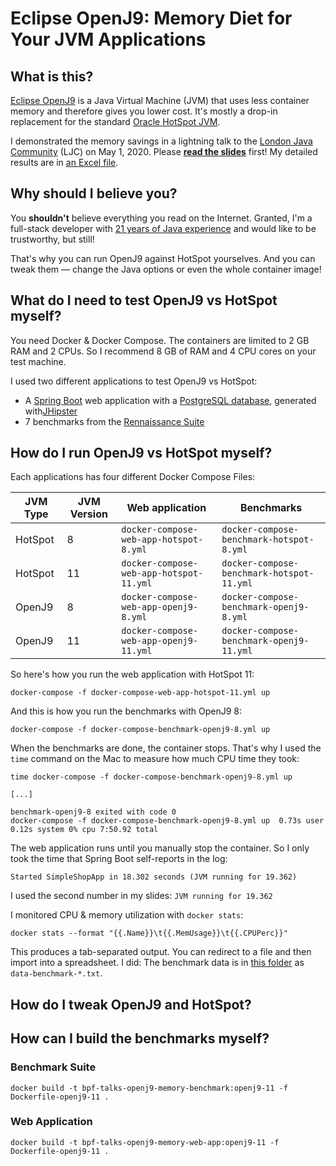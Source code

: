 # Eclipse OpenJ9: Memory Diet for Your JVM Applications

## What is this?

[Eclipse OpenJ9](https://www.eclipse.org/openj9/) is a Java Virtual Machine (JVM) that uses less container memory and therefore gives you lower cost. It's mostly a drop-in replacement for the standard [Oracle HotSpot JVM](https://www.oracle.com/java/technologies/javase-downloads.html).

I demonstrated the memory savings in a lightning talk to the [London Java Community](https://www.meetup.com/Londonjavacommunity/) (LJC) on May 1, 2020. Please **[read the slides](https://github.com/ksilz/bpf-talks-openj9-memory/blob/master/Eclipse%20OpenJ9%20Memory%20Diet%20-%20LJC%20Lightning%20Talk%202020.pdf)** first! My detailed results are in [an Excel file](https://github.com/ksilz/bpf-talks-openj9-memory/blob/master/Detailed%20Results.xlsx).

## Why should I believe you?

You **shouldn't** believe everything you read on the Internet. Granted, I'm a full-stack developer with [21 years of Java experience](https://ksilz.com) and would like to be trustworthy, but still!

That's why you can run OpenJ9 against HotSpot yourselves. And you can tweak them &mdash; change the Java options or even the whole container image!

## What do I need to test OpenJ9 vs HotSpot myself?

You need Docker & Docker Compose. The containers are limited to 2 GB RAM and 2 CPUs. So I recommend 8 GB of RAM and 4 CPU cores on your test machine.

I used two different applications to test OpenJ9 vs HotSpot:

- A [Spring Boot](https://spring.io/projects/spring-boot) web application with a [PostgreSQL database](https://www.postgresql.org), generated with[JHipster](https://www.jhipster.tech)
- 7 benchmarks from the [Rennaissance Suite](https://renaissance.dev)

## How do I run OpenJ9 vs HotSpot myself?

Each applications has four different Docker Compose Files:

JVM Type | JVM Version | Web application | Benchmarks
---------|-------------|-----------------|----------------
HotSpot  | 8 | `docker-compose-web-app-hotspot-8.yml` | `docker-compose-benchmark-hotspot-8.yml`
HotSpot | 11 | `docker-compose-web-app-hotspot-11.yml` | `docker-compose-benchmark-hotspot-11.yml`
OpenJ9 | 8 | `docker-compose-web-app-openj9-8.yml` | `docker-compose-benchmark-openj9-8.yml`
OpenJ9 | 11 | `docker-compose-web-app-openj9-11.yml` | `docker-compose-benchmark-openj9-11.yml`

So here's how you run the web application with HotSpot 11:

````
docker-compose -f docker-compose-web-app-hotspot-11.yml up
````

And this is how you run the benchmarks with OpenJ9 8:

````
docker-compose -f docker-compose-benchmark-openj9-8.yml up
````

When the benchmarks are done, the container stops. That's why I used the `time` command on the Mac to measure how much CPU time they took:

````
time docker-compose -f docker-compose-benchmark-openj9-8.yml up

[...]

benchmark-openj9-8 exited with code 0
docker-compose -f docker-compose-benchmark-openj9-8.yml up  0.73s user 0.12s system 0% cpu 7:50.92 total
````

The web application runs until you manually stop the container. So I only took the time that Spring Boot self-reports in the log:

````
Started SimpleShopApp in 18.302 seconds (JVM running for 19.362)
````

I used the second number in my slides: `JVM running for 19.362`

I monitored CPU & memory utilization with `docker stats`: 

````
docker stats --format "{{.Name}}\t{{.MemUsage}}\t{{.CPUPerc}}"
````

This produces a tab-separated output. You  can redirect to a file and then import into a spreadsheet. I did: The benchmark data is in [this folder](https://github.com/ksilz/bpf-talks-openj9-memory/tree/master/results/benchmark) as `data-benchmark-*.txt`. 

## How do I tweak OpenJ9 and HotSpot?



## How can I build the benchmarks myself?
### Benchmark Suite

````
docker build -t bpf-talks-openj9-memory-benchmark:openj9-11 -f Dockerfile-openj9-11 .
````

### Web Application

````
docker build -t bpf-talks-openj9-memory-web-app:openj9-11 -f Dockerfile-openj9-11 .
````
